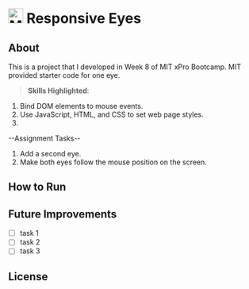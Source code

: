 # <img src='https://codetracklift.github.io/codeTrackLift/logos/mitxPro_logoStacked.jpg' alt='MIT xPro logo' width='30'> Responsive Eyes
## About
This is a project that I developed in Week 8 of MIT xPro Bootcamp. MIT provided starter code for one eye.

>**Skills Highlighted**:
1. Bind DOM elements to mouse events.
2. Use JavaScript, HTML, and CSS to set web page styles.
3. 

--Assignment Tasks--
1. Add a second eye.
2. Make both eyes follow the mouse position on the screen.

## How to Run
## Future Improvements
- [ ] task 1
- [ ] task 2
- [ ] task 3
## License
